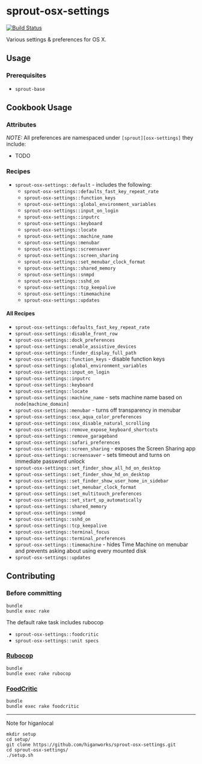 # sprout-osx-settings

[![Build Status](https://travis-ci.org/pivotal-sprout/sprout-osx-settings.svg?branch=master)](https://travis-ci.org/pivotal-sprout/sprout-osx-settings)

Various settings & preferences for OS X.

## Usage

### Prerequisites

- `sprout-base`

## Cookbook Usage

### Attributes

*NOTE:* All preferences are namespaced under `[sprout][osx-settings]` they include:

- TODO

### Recipes

- `sprout-osx-settings::default` - includes the following:
    - `sprout-osx-settings::defaults_fast_key_repeat_rate`
    - `sprout-osx-settings::function_keys`
    - `sprout-osx-settings::global_environment_variables`
    - `sprout-osx-settings::input_on_login`
    - `sprout-osx-settings::inputrc`
    - `sprout-osx-settings::keyboard`
    - `sprout-osx-settings::locate`
    - `sprout-osx-settings::machine_name`
    - `sprout-osx-settings::menubar`
    - `sprout-osx-settings::screensaver`
    - `sprout-osx-settings::screen_sharing`
    - `sprout-osx-settings::set_menubar_clock_format`
    - `sprout-osx-settings::shared_memory`
    - `sprout-osx-settings::snmpd`
    - `sprout-osx-settings::sshd_on`
    - `sprout-osx-settings::tcp_keepalive`
    - `sprout-osx-settings::timemachine`
    - `sprout-osx-settings::updates`

#### All Recipes

- `sprout-osx-settings::defaults_fast_key_repeat_rate`
- `sprout-osx-settings::disable_front_row`
- `sprout-osx-settings::dock_preferences`
- `sprout-osx-settings::enable_assistive_devices`
- `sprout-osx-settings::finder_display_full_path`
- `sprout-osx-settings::function_keys` - disable function keys
- `sprout-osx-settings::global_environment_variables`
- `sprout-osx-settings::input_on_login`
- `sprout-osx-settings::inputrc`
- `sprout-osx-settings::keyboard`
- `sprout-osx-settings::locate`
- `sprout-osx-settings::machine_name` - sets machine name based on `node[machine_domain]`
- `sprout-osx-settings::menubar` - turns off transparency in menubar
- `sprout-osx-settings::osx_aqua_color_preferences`
- `sprout-osx-settings::osx_disable_natural_scrolling`
- `sprout-osx-settings::remove_expose_keyboard_shortcuts`
- `sprout-osx-settings::remove_garageband`
- `sprout-osx-settings::safari_preferences`
- `sprout-osx-settings::screen_sharing`  - exposes the Screen Sharing app
- `sprout-osx-settings::screensaver` - sets timeout and turns on immediate password unlock
- `sprout-osx-settings::set_finder_show_all_hd_on_desktop`
- `sprout-osx-settings::set_finder_show_hd_on_desktop`
- `sprout-osx-settings::set_finder_show_user_home_in_sidebar`
- `sprout-osx-settings::set_menubar_clock_format`
- `sprout-osx-settings::set_multitouch_preferences`
- `sprout-osx-settings::set_start_up_automatically`
- `sprout-osx-settings::shared_memory`
- `sprout-osx-settings::snmpd`
- `sprout-osx-settings::sshd_on`
- `sprout-osx-settings::tcp_keepalive`
- `sprout-osx-settings::terminal_focus`
- `sprout-osx-settings::terminal_preferences`
- `sprout-osx-settings::timemachine` - hides Time Machine on menubar and prevents asking about using every mounted disk
- `sprout-osx-settings::updates`

## Contributing

### Before committing

```
bundle
bundle exec rake
```

The default rake task includes rubocop
- `sprout-osx-settings::foodcritic`
- `sprout-osx-settings::unit specs`

### [Rubocop](https://github.com/bbatsov/rubocop)

```
bundle
bundle exec rake rubocop
```

### [FoodCritic](http://acrmp.github.io/foodcritic/)

```
bundle
bundle exec rake foodcritic
```


-----

Note for higanlocal


```
mkdir setup
cd setup/
git clone https://github.com/higanworks/sprout-osx-settings.git
cd sprout-osx-settings/
./setup.sh
```
